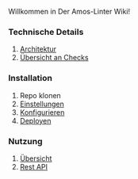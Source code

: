 Willkommen in Der Amos-Linter Wiki!

### Technische Details
1. [Architektur](Architektur)
2. [Übersicht an Checks](Checks)

### Installation
1. Repo klonen
2. [Einstellungen](Config-File)
3. [Konfigurieren](Konfiguration)
4. [Deployen](Docker-Deployment)

### Nutzung
1. [Übersicht](Nutzung)
2. [Rest API](API)
